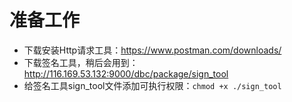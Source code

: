 # 准备工作
- 下载安装Http请求工具：https://www.postman.com/downloads/
- 下载签名工具，稍后会用到：
  http://116.169.53.132:9000/dbc/package/sign_tool
- 给签名工具sign_tool文件添加可执行权限：`chmod +x ./sign_tool`
